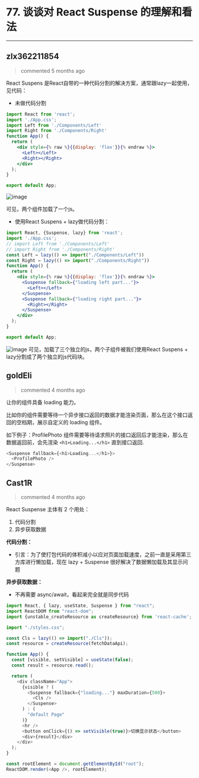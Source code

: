 
 # 77. 谈谈对 React Suspense 的理解和看法 
  
 ***
## zlx362211854 
 > commented 5 months ago 

React Suspens 是React自带的一种代码分割的解决方案，通常跟lazy一起使用，见代码：

* 未做代码分割

```jsx
import React from 'react';
import './App.css';
import Left from './Components/Left'
import Right from './Components/Right'
function App() {
  return (
    <div style={% raw %}{{display: 'flex'}}{% endraw %}>
      <Left></Left>
      <Right></Right>
    </div>
  );
}

export default App;


```
![image](https://user-images.githubusercontent.com/22437181/69029499-179ad900-0a10-11ea-9430-1949d74cea98.png)

可见，两个组件加载了一个js。

* 使用React Suspens + lazy做代码分割：

```jsx
import React, {Suspense, lazy} from 'react';
import './App.css';
// import Left from './Components/Left'
// import Right from './Components/Right'
const Left = lazy(() => import("./Components/Left"))
const Right = lazy(() => import("./Components/Right"))
function App() {
  return (
    <div style={% raw %}{{display: 'flex'}}{% endraw %}>
      <Suspense fallback={"loading left part..."}>
        <Left></Left>
      </Suspense>
      <Suspense fallback={"loading right part..."}>
        <Right></Right>
      </Suspense>
    </div>
  );
}

export default App;

```
![image](https://user-images.githubusercontent.com/22437181/69029456-ec17ee80-0a0f-11ea-9f5f-bbaea4f45032.png)
可见，加载了三个独立的js，两个子组件被我们使用React Suspens + lazy分割成了两个独立的js代码块。

## goldEli 
 > commented 4 months ago 

让你的组件具备 loading 能力。

比如你的组件需要等待一个异步接口返回的数据才能渲染页面，那么在这个接口返回的空档期，展示自定义的 loading 组件。

如下例子：ProfilePhoto 组件需要等待请求照片的接口返回后才能渲染，那么在数据返回前，会先渲染 `<h1>Loading...</h1>` 直到接口返回.


```javascript
<Suspense fallback={<h1>Loading...</h1>}>
  <ProfilePhoto />
</Suspense>

```
## Cast1R 
 > commented 4 months ago 

React Suspense 主体有 2 个用处：

1. 代码分割
2. 异步获取数据

**代码分割：**

- 引言：为了使打包代码的体积减小以应对页面加载速度，之前一直是采用第三方库进行懒加载，现在 lazy + Suspense 很好解决了数据懒加载及其显示问题

**异步获取数据：**

- 不再需要 async/await，看起来完全就是同步代码


```javascript
import React, { lazy, useState, Suspense } from "react";
import ReactDOM from "react-dom";
import {unstable_createResource as createResource} from 'react-cache';

import "./styles.css";

const Cls = lazy(() => import("./Cls"));
const resource = createResource(fetchDataApi);

function App() {
  const [visible, setVisible] = useState(false);
  const result = resource.read();

  return (
    <div className="App">
      {visible ? (
        <Suspense fallback={"loading..."} maxDuration={500}>
          <Cls />
        </Suspense>
      ) : (
        "default Page"
      )}
      <hr />
      <button onClick={() => setVisible(true)}>切换显示状态</button>
      <div>{result}</div>
    </div>
  );
}

const rootElement = document.getElementById("root");
ReactDOM.render(<App />, rootElement);

```